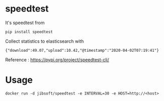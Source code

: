 # speedtest
It's speedtest from

```
pip install speedtest
```

Collect statistics to elasticsearch with

```
{"download":49.07,"upload":10.42,"@timestamp":"2020-04-02T07:19:41"}
```

Reference : https://pypi.org/project/speedtest-cli/

# Usage
`docker run -d jibsoft/speedtest -e INTERVAL=30 -e HOST=http://<host>`
